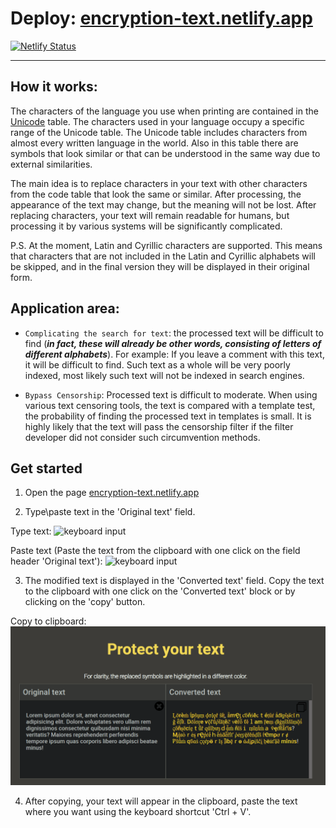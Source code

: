 
# Deploy: [encryption-text.netlify.app](https://encryption-text.netlify.app)
[![Netlify Status](https://api.netlify.com/api/v1/badges/1a99a45f-5275-45bd-a325-b6629916fe7c/deploy-status)](https://app.netlify.com/sites/encryption-text/deploys)


---


## **How it works:**

The characters of the language you use when printing are contained in the [Unicode](https://en.wikipedia.org/wiki/List_of_Unicode_characters) table. The characters used in your language occupy a specific range of the Unicode table. The Unicode table includes characters from almost every written language in the world. Also in this table there are symbols that look similar or that can be understood in the same way due to external similarities.

The main idea is to replace characters in your text with other characters from the code table that look the same or similar. After processing, the appearance of the text may change, but the meaning will not be lost. After replacing characters, your text will remain readable for humans, but processing it by various systems will be significantly complicated.

P.S. At the moment, Latin and Cyrillic characters are supported. This means that characters that are not included in the Latin and Cyrillic alphabets will be skipped, and in the final version they will be displayed in their original form.



## **Application area:**

* `Complicating the search for text`: the processed text will be difficult to find (***in fact, these will already be other words, consisting of letters of different alphabets***).
For example: If you leave a comment with this text, it will be difficult to find. Such text as a whole will be very poorly indexed, most likely such text will not be indexed in search engines.

* `Bypass Censorship`: Processed text is difficult to moderate. When using various text censoring tools, the text is compared with a template test, the probability of finding the processed text in templates is small. It is highly likely that the text will pass the censorship filter if the filter developer did not consider such circumvention methods.


## **Get started**

1. Open the page [encryption-text.netlify.app](https://encryption-text.netlify.app)

2. Type\paste text in the 'Original text' field.

  Type text:
  ![keyboard input](https://github.com/dzmitry-duboyski/encryption-text/blob/master/src/assets/media-readme.md/gif/keyboard_input.gif)

  Paste text (Paste the text from the clipboard with one click on the field header 'Original text'):
  ![keyboard input](https://github.com/dzmitry-duboyski/encryption-text/blob/master/src/assets/media-readme.md/gif/paste_input.gif)

3. The modified text is displayed in the 'Converted text' field. Copy the text to the clipboard with one click on the 'Converted text' block or by clicking on the 'copy' button.

  Copy to clipboard:
  ![copy to clipboard](https://github.com/dzmitry-duboyski/encryption-text/blob/master/src/assets/media-readme.md/gif/copy_to_clipboard.gif)

4. After copying, your text will appear in the clipboard, paste the text where you want using the keyboard shortcut 'Ctrl + V'.
